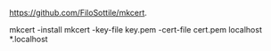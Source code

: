 
https://github.com/FiloSottile/mkcert.

mkcert -install
mkcert -key-file key.pem -cert-file cert.pem localhost *.localhost
